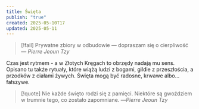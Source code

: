 ```yaml
---
title: Święta
publish: "true"
created: 2025-05-10T17
updated: 2025-05-11
---
```


>[!fail] Prywatne zbiory w odbudowie — dopraszam się o cierpliwość
>— *Pierre Jeoun Tzy*  

Czas jest rytmem - a w Złotych Kręgach to obrzędy nadają mu sens. Opisano tu także rytuały, które wiążą ludzi z bogami, gildie z przeszłościa, a przodków z ciałami żywych. Święta mogą być radosne, krwawe albo... fałszywe.
>[!quote] Nie każde święto rodzi się z pamięci. Niektóre są gwoździem w trumnie tego, co zostało zapomniane.
>—*Pierre Jeoun Tzy*
